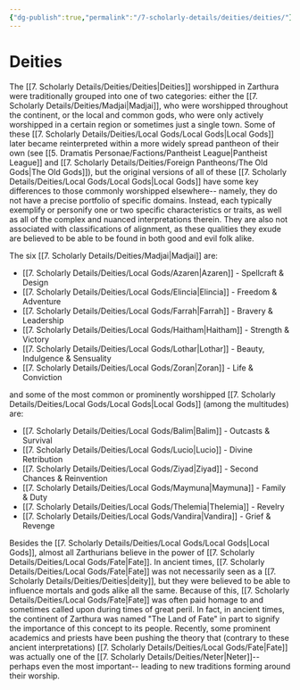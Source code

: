 ```yaml
---
{"dg-publish":true,"permalink":"/7-scholarly-details/deities/deities/"}
---
```


# Deities

The [[7. Scholarly Details/Deities/Deities\|Deities]] worshipped in Zarthura were traditionally grouped into one of two categories: either the [[7. Scholarly Details/Deities/Madjai\|Madjai]], who were worshipped throughout the continent, or the local and common gods, who were only actively worshipped in a certain region or sometimes just a single town. Some of these [[7. Scholarly Details/Deities/Local Gods/Local Gods\|Local Gods]] later became reinterpreted within a more widely spread pantheon of their own (see [[5. Dramatis Personae/Factions/Pantheist League\|Pantheist League]] and [[7. Scholarly Details/Deities/Foreign Pantheons/The Old Gods\|The Old Gods]]), but the original versions of all of these [[7. Scholarly Details/Deities/Local Gods/Local Gods\|Local Gods]] have some key differences to those commonly worshipped elsewhere-- namely, they do not have a precise portfolio of specific domains. Instead, each typically exemplify or personify one or two specific characteristics or traits, as well as all of the complex and nuanced interpretations therein. They are also not associated with classifications of alignment, as these qualities they exude are believed to be able to be found in both good and evil folk alike.

The six [[7. Scholarly Details/Deities/Madjai\|Madjai]] are: 

- [[7. Scholarly Details/Deities/Local Gods/Azaren\|Azaren]] - Spellcraft & Design 
- [[7. Scholarly Details/Deities/Local Gods/Elincia\|Elincia]] - Freedom & Adventure 
- [[7. Scholarly Details/Deities/Local Gods/Farrah\|Farrah]] - Bravery & Leadership
- [[7. Scholarly Details/Deities/Local Gods/Haitham\|Haitham]] - Strength & Victory 
- [[7. Scholarly Details/Deities/Local Gods/Lothar\|Lothar]] - Beauty, Indulgence & Sensuality 
- [[7. Scholarly Details/Deities/Local Gods/Zoran\|Zoran]] - Life & Conviction

and some of the most common or prominently worshipped [[7. Scholarly Details/Deities/Local Gods/Local Gods\|Local Gods]] (among the multitudes) are: 

- [[7. Scholarly Details/Deities/Local Gods/Balim\|Balim]] - Outcasts & Survival 
- [[7. Scholarly Details/Deities/Local Gods/Lucio\|Lucio]] - Divine Retribution
- [[7. Scholarly Details/Deities/Local Gods/Ziyad\|Ziyad]] - Second Chances & Reinvention 
- [[7. Scholarly Details/Deities/Local Gods/Maymuna\|Maymuna]] - Family & Duty  
- [[7. Scholarly Details/Deities/Local Gods/Thelemia\|Thelemia]] - Revelry 
- [[7. Scholarly Details/Deities/Local Gods/Vandira\|Vandira]] - Grief & Revenge  

Besides the [[7. Scholarly Details/Deities/Local Gods/Local Gods\|Local Gods]], almost all Zarthurians believe in the power of [[7. Scholarly Details/Deities/Local Gods/Fate\|Fate]]. In ancient times, [[7. Scholarly Details/Deities/Local Gods/Fate\|Fate]] was not necessarily seen as a [[7. Scholarly Details/Deities/Deities\|deity]], but they were believed to be able to influence mortals and gods alike all the same. Because of this, [[7. Scholarly Details/Deities/Local Gods/Fate\|Fate]] was often paid homage to and sometimes called upon during times of great peril. In fact, in ancient times, the continent of Zarthura was named "The Land of Fate" in part to signify the importance of this concept to its people. Recently, some prominent academics and priests have been pushing the theory that (contrary to these ancient interpretations) [[7. Scholarly Details/Deities/Local Gods/Fate\|Fate]] was actually one of the [[7. Scholarly Details/Deities/Neter\|Neter]]-- perhaps even the most important-- leading to new traditions forming around their worship. 

